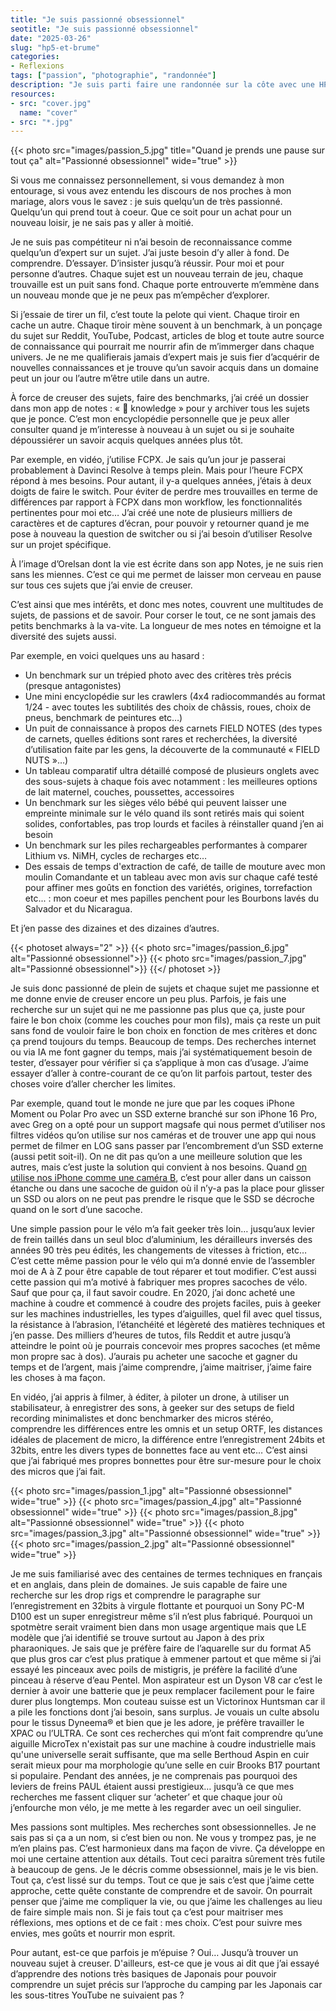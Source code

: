 ```yaml
---
title: "Je suis passionné obsessionnel"
seotitle: "Je suis passionné obsessionnel"
date: "2025-03-26"
slug: "hp5-et-brume"
categories:
- Reflexions
tags: ["passion", "photographie", "randonnée"]
description: "Je suis parti faire une randonnée sur la côte avec une HP5+, sous la brume."
resources:
- src: "cover.jpg"
  name: "cover"
- src: "*.jpg"
---
```

{{< photo src="images/passion_5.jpg" title="Quand je prends une pause sur tout ça" alt="Passionné obsessionnel" wide="true" >}}

Si vous me connaissez personnellement, si vous demandez à mon entourage, si vous avez entendu les discours de nos proches à mon mariage, alors vous le savez : je suis quelqu’un de très passionné. Quelqu’un qui prend tout à coeur. Que ce soit pour un achat pour un nouveau loisir, je ne sais pas y aller à moitié.

Je ne suis pas compétiteur ni n’ai besoin de reconnaissance comme quelqu’un d’expert sur un sujet. J’ai juste besoin d’y aller à fond. De comprendre. D’essayer. D’insister jusqu’à réussir. Pour moi et pour personne d’autres. Chaque sujet est un nouveau terrain de jeu, chaque trouvaille est un puit sans fond. Chaque porte entrouverte m’emmène dans un nouveau monde que je ne peux pas m’empêcher d’explorer.

Si j’essaie de tirer un fil, c’est toute la pelote qui vient. Chaque tiroir en cache un autre.  Chaque tiroir mène souvent à un benchmark, à un ponçage du sujet sur Reddit, YouTube, Podcast, articles de blog et toute autre source de connaissance qui pourrait me nourrir afin de m’immerger dans chaque univers. Je ne me qualifierais jamais d’expert mais je suis fier d’acquérir de nouvelles connaissances et je trouve qu’un savoir acquis dans un domaine peut un jour ou l’autre m’être utile dans un autre.

À force de creuser des sujets, faire des benchmarks, j’ai créé un dossier dans mon app de notes : « 📂 knowledge » pour y archiver tous les sujets que je ponce. C’est mon encyclopédie personnelle que je peux aller consulter quand je m’interesse à nouveau à un sujet ou si je souhaite dépoussiérer un savoir acquis quelques années plus tôt.

Par exemple, en vidéo, j’utilise FCPX. Je sais qu’un jour je passerai probablement à Davinci Resolve à temps plein. Mais pour l’heure FCPX répond à mes besoins. Pour autant, il y-a quelques années, j’étais à deux doigts de faire le switch. Pour éviter de perdre mes trouvailles en terme de différences par rapport à FCPX dans mon workflow, les fonctionnalités pertinentes pour moi etc… J’ai créé une note de plusieurs milliers de caractères et de captures d’écran, pour pouvoir y retourner quand je me pose à nouveau la question de switcher ou si j’ai besoin d’utiliser Resolve sur un projet spécifique.

À l’image d’Orelsan dont la vie est écrite dans son app Notes, je ne suis rien sans les miennes. C’est ce qui me permet de laisser mon cerveau en pause sur tous ces sujets que j’ai envie de creuser.

C’est ainsi que mes intérêts, et donc mes notes, couvrent une multitudes de sujets, de passions et de savoir. Pour corser le tout, ce ne sont jamais des petits benchmarks à la va-vite. La longueur de mes notes en témoigne et la diversité des sujets aussi.

Par exemple, en voici quelques uns au hasard :
- Un benchmark sur un trépied photo avec des critères très précis (presque antagonistes)
- Une mini encyclopédie sur les crawlers (4x4 radiocommandés au format 1/24 - avec toutes les subtilités des choix de châssis, roues, choix de pneus, benchmark de peintures etc…)
- Un puit de connaissance à propos des carnets FIELD NOTES (des types de carnets, quelles éditions sont rares et recherchées, la diversité d’utilisation faite par les gens, la découverte de la communauté « FIELD NUTS »…)
- Un tableau comparatif ultra détaillé composé de plusieurs onglets avec des sous-sujets à chaque fois avec notamment : les meilleures options de lait maternel, couches, poussettes, accessoires
- Un benchmark sur les sièges vélo bébé qui peuvent laisser une empreinte minimale sur le vélo quand ils sont retirés mais qui soient solides, confortables, pas trop lourds et faciles à réinstaller quand j’en ai besoin
- Un benchmark sur les piles rechargeables performantes à comparer Lithium vs. NiMH, cycles de recharges etc…
- Des essais de temps d'extraction de café, de taille de mouture avec mon moulin Comandante et un tableau avec mon avis sur chaque café testé pour affiner mes goûts en fonction des variétés, origines, torrefaction etc... : mon coeur et mes papilles penchent pour les Bourbons lavés du Salvador et du Nicaragua.

Et j’en passe des dizaines et des dizaines d’autres.

{{< photoset always="2" >}} {{< photo src="images/passion_6.jpg" alt="Passionné obsessionnel">}} {{< photo src="images/passion_7.jpg" alt="Passionné obsessionnel">}} {{</ photoset >}}

Je suis donc passionné de plein de sujets et chaque sujet me passionne et me donne envie de creuser encore un peu plus. Parfois, je fais une recherche sur un sujet qui ne me passionne pas plus que ça, juste pour faire le bon choix (comme les couches pour mon fils), mais ça reste un puit sans fond de vouloir faire le bon choix en fonction de mes critères et donc ça prend toujours du temps. Beaucoup de temps. Des recherches internet ou via IA me font gagner du temps, mais j’ai systématiquement besoin de tester, d’essayer pour vérifier si ça s’applique à mon cas d’usage. J’aime essayer d’aller à contre-courant de ce qu’on lit parfois partout, tester des choses voire d’aller chercher les limites.

Par exemple, quand tout le monde ne jure que par les coques iPhone Moment ou Polar Pro avec un SSD externe branché sur son iPhone 16 Pro, avec Greg on a opté pour un support magsafe qui nous permet d’utiliser nos filtres vidéos qu’on utilise sur nos caméras et de trouver une app qui nous permet de filmer en LOG sans passer par l’encombrement d’un SSD externe (aussi petit soit-il). On ne dit pas qu’on a une meilleure solution que les autres, mais c’est juste la solution qui convient à nos besoins. Quand [on utilise nos iPhone comme une caméra B](https://gregorymignard.com/iphone-kino/), c’est pour aller dans un caisson étanche ou dans une sacoche de guidon où il n’y-a pas la place pour glisser un SSD ou alors on ne peut pas prendre le risque que le SSD se décroche quand on le sort d’une sacoche.

Une simple passion pour le vélo m’a fait geeker très loin… jusqu’aux levier de frein taillés dans un seul bloc d’aluminium, les dérailleurs inversés des années 90 très peu édités, les changements de vitesses à friction, etc… C’est cette même passion pour le vélo qui m’a donné envie de l’assembler moi de A à Z pour être capable de tout réparer et tout modifier. C’est aussi cette passion qui m’a motivé à fabriquer mes propres sacoches de vélo. Sauf que pour ça, il faut savoir coudre. En 2020, j’ai donc acheté une machine à coudre et commencé à coudre des projets faciles, puis à geeker sur les machines industrielles, les types d’aiguilles, quel fil avec quel tissus, la résistance à l’abrasion, l’étanchéité et légèreté des matières techniques et j’en passe. Des milliers d’heures de tutos, fils Reddit et autre jusqu’à atteindre le point où je pourrais concevoir mes propres sacoches (et même mon propre sac à dos). J’aurais pu acheter une sacoche et gagner du temps et de l’argent, mais j’aime comprendre, j’aime maitriser, j’aime faire les choses à ma façon.

En vidéo, j’ai appris à filmer, à éditer, à piloter un drone, à utiliser un stabilisateur, à enregistrer des sons, à geeker sur des setups de field recording minimalistes et donc benchmarker des micros stéréo, comprendre les différences entre les omnis et un setup ORTF, les distances idéales de placement de micro, la différence entre l’enregistrement 24bits et 32bits, entre les divers types de bonnettes face au vent etc… C’est ainsi que j’ai fabriqué mes propres bonnettes pour être sur-mesure pour le choix des micros que j’ai fait.

{{< photo src="images/passion_1.jpg" alt="Passionné obsessionnel" wide="true" >}}
{{< photo src="images/passion_4.jpg" alt="Passionné obsessionnel" wide="true" >}}
{{< photo src="images/passion_8.jpg" alt="Passionné obsessionnel" wide="true" >}}
{{< photo src="images/passion_3.jpg" alt="Passionné obsessionnel" wide="true" >}}
{{< photo src="images/passion_2.jpg" alt="Passionné obsessionnel" wide="true" >}}

Je me suis familiarisé avec des centaines de termes techniques en français et en anglais, dans plein de domaines. Je suis capable de faire une recherche sur les drop rigs et comprendre le paragraphe sur l’enregistrement en 32bits à virgule flottante et pourquoi un Sony PC-M D100 est un super enregistreur même s’il n’est plus fabriqué. Pourquoi un spotmètre serait vraiment bien dans mon usage argentique mais que LE modèle que j’ai identifié se trouve surtout au Japon à des prix pharaoniques. Je sais que je préfère faire de l’aquarelle sur du format A5 que plus gros car c’est plus pratique à emmener partout et que même si j’ai essayé les pinceaux avec poils de mistigris, je préfère la facilité d’une pinceau à réserve d’eau Pentel. Mon aspirateur est un Dyson V8 car c’est le dernier à avoir une batterie que je peux remplacer facilement pour le faire durer plus longtemps. Mon couteau suisse est un Victorinox Huntsman car il a pile les fonctions dont j’ai besoin, sans surplus. Je vouais un culte absolu pour le tissus Dyneema® et bien que je les adore, je préfère travailler le XPAC ou l’ULTRA. Ce sont ces recherches qui m’ont fait comprendre qu’une aiguille MicroTex n'existait pas sur une machine à coudre industrielle mais qu'une universelle serait suffisante, que ma selle Berthoud Aspin en cuir serait mieux pour ma morphologie qu’une selle en cuir Brooks B17 pourtant si populaire. Pendant des années, je ne comprenais pas pourquoi des leviers de freins PAUL étaient aussi prestigieux… jusqu’à ce que mes recherches me fassent cliquer sur ‘acheter’ et que chaque jour où j’enfourche mon vélo, je me mette à les regarder avec un oeil singulier.

Mes passions sont multiples. Mes recherches sont obsessionnelles. Je ne sais pas si ça a un nom, si c’est bien ou non. Ne vous y trompez pas, je ne m’en plains pas. C’est harmonieux dans ma façon de vivre. Ça développe en moi une certaine attention aux détails. Tout ceci paraitra sûrement très futile à beaucoup de gens. Je le décris comme obsessionnel, mais je le vis bien. Tout ça, c’est lissé sur du temps. Tout ce que je sais c’est que j’aime cette approche, cette quête constante de comprendre et de savoir. On pourrait penser que j’aime me compliquer la vie, ou que j’aime les challenges au lieu de faire simple mais non. Si je fais tout ça c’est pour maitriser mes réflexions, mes options et de ce fait : mes choix. C’est pour suivre mes envies, mes goûts et nourrir mon esprit.

Pour autant, est-ce que parfois je m’épuise ? Oui… Jusqu’à trouver un nouveau sujet à creuser. D'ailleurs, est-ce que je vous ai dit que j’ai essayé d’apprendre des notions très basiques de Japonais pour pouvoir comprendre un sujet précis sur l’approche du camping par les Japonais car les sous-titres YouTube ne suivaient pas ?
